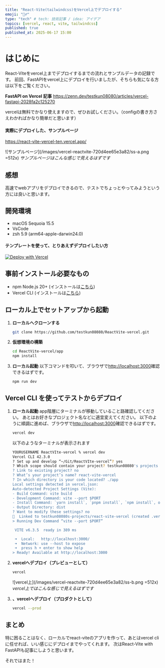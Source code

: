 ```yaml
---
title: "React-Vite(tailwindcss)をVercel上でデプロイする"
emoji: "🏄‍♂️"
type: "tech" # tech: 技術記事 / idea: アイデア
topics: [vercel, react, vite, tailwindcss]
published: true
published_at: 2025-06-17 15:00
---
```



# はじめに
React-Viteをvercel上までデプロイするまでの流れとサンプルデータの記録です。
前回、FastAPIをvercel上にデプロイを行いましたが、そちらも気になる方は以下をご覧ください。

**FastAPI on Vercel 記事**
https://zenn.dev/testkun08080/articles/vercel-fastapi-2028fa2c125270

vercelは無料でかなり使えますので、ぜひお試しください。（configの書き方さえわかればかなり簡単だと思います）


#### 実際にデプロイした、サンプルページ
https://react-vite-vercel-ten.vercel.app/

![サンプルページ](/images/vercel-reactvite-720d4ee65e3a82/ss-a.png =512x)
*サンプルページはこんな感じで見えるはずです*


## 感想
高速でwebアプリをデプロイできるので、テストでちょっとやってみようという方には良いと思います。

## 開発環境
- macOS Sequoia 15.5
- VsCode
- zsh 5.9 (arm64-apple-darwin24.0)

#### テンプレートを使って、とりあえずデプロイしたい方

[![Deploy with Vercel](https://vercel.com/button)](https://vercel.com/import/git?s=https://github.com/testkun08080/ReactVite-vercel)


## 事前インストール必要なもの

- npm Node.js 20+ (インストールは[こちら](https://nodejs.org/en/download/))
- Vercel CLI (インストールは[こちら](https://vercel.com/docs/cli#installing-vercel-cli/))

## ローカル上でセットアップから起動

1. **ローカルへクローンする**
    ```bash
    git clone https://github.com/testkun08080/ReactVite-vercel.git
   ```

2. **仮想環境の構築**
    ```bash
    cd ReactVite-vercel/app
    npm install
   ```
3. **ローカル起動**
   以下コマンドを叩いて、ブラウザで<http://localhost:3000>確認できるはずです。
    ```bash
    npm run dev
   ```

## Vercel CLI を使ってテストからデプロイ

1. **ローカル起動**
   app階層にターミナルが移動していること路確認してください。
   あとはお好きなプロジェクト名などに適宜変えてください。
   以下のように順調に進めば、ブラウザで<http://localhost:3000>確認できるはずです。
    ```bash
    vercel dev
   ```
   以下のようなターミナルが表示されます
    ```bash
    YOURUSERNAME ReactVIte-vercel % vercel dev
    Vercel CLI 42.3.0
    ? Set up and develop “~/Git/ReactVIte-vercel”? yes
    ? Which scope should contain your project? testkun08080's projects
    ? Link to existing project? no
    ? What’s your project’s name? react-vite-vercel
    ? In which directory is your code located? ./app
    Local settings detected in vercel.json:
    Auto-detected Project Settings (Vite): 
    - Build Command: vite build
   - Development Command: vite --port $PORT
   - Install Command: `yarn install`, `pnpm install`, `npm install`, or `bun install`
   - Output Directory: dist
   ? Want to modify these settings? no
   🔗  Linked to testkun08080s-projects/react-vite-vercel (created .vercel)
   > Running Dev Command “vite --port $PORT”

     VITE v6.3.5  ready in 389 ms

     ➜  Local:   http://localhost:3000/
     ➜  Network: use --host to expose
     ➜  press h + enter to show help
   > Ready! Available at http://localhost:3000
      ```

2. **vercelへデプロイ（プレビューとして）**
    ```bash
    vercel
   ```

   ![vercel上](/images/vercel-reactvite-720d4ee65e3a82/ss-b.png =512x)
   *vercel上ではこんな感じで見えるはずです*

3. **、vercelへデプロイ（プロダクトとして）**
    ```bash
    vercel --prod
   ```

## まとめ
特に困ることはなく、ローカルでreact-viteのアプリを作って、あとはvercel cliに任せれば、いい感じにデプロイまでやってくれます。
次はReact-Vite with FastAPIも記事にしようと思います。

それではまた！